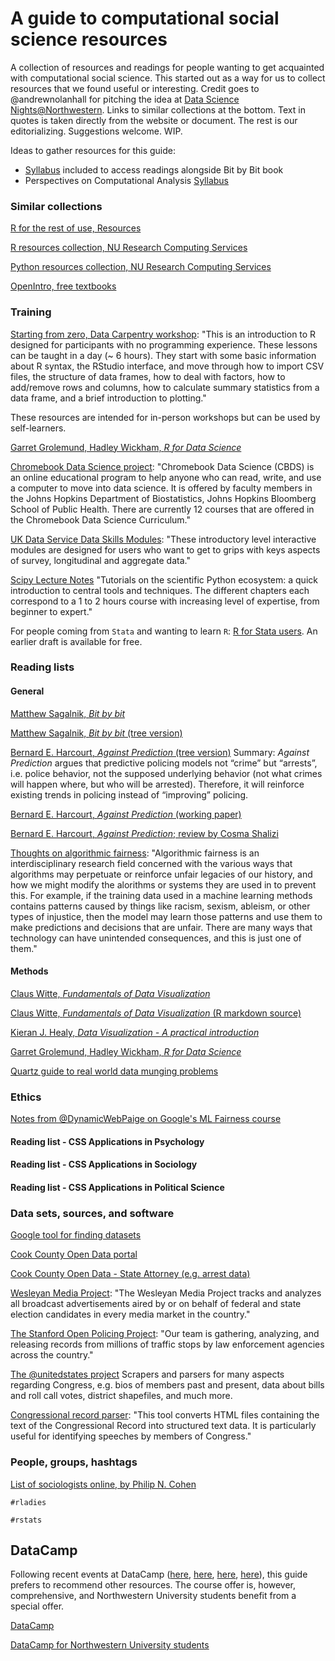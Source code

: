 A guide to computational social science resources
=================================================
A collection of resources and readings for people wanting to get acquainted with computational social science. This started out as a way for us to collect resources that we found useful or interesting. Credit goes to @andrewnolanhall for pitching the idea at [Data Science Nights@Northwestern](http://www.data-science-nights.org/). Links to similar collections at the bottom. Text in quotes is taken directly from the website or document. The rest is our editorializing. Suggestions welcome. WIP.

Ideas to gather resources for this guide: 
- [Syllabus](https://www.bitbybitbook.com) included to access readings alongside Bit by Bit book 
- Perspectives on Computational Analysis [Syllabus](https://github.com/UC-MACSS/persp-analysis)

### Similar collections
[R for the rest of use, Resources](https://rfortherestofus.com/resources/)

[R resources collection, NU Research Computing Services](https://github.com/nuitrcs/rworkshops)

[Python resources collection, NU Research Computing Services](https://github.com/nuitrcs/pythonworkshops)

[OpenIntro, free textbooks](https://twitter.com/OpenIntroOrg)


### Training
[Starting from zero, Data Carpentry workshop](https://datacarpentry.org/r-socialsci/): "This is an introduction to R designed for participants with no programming experience. These lessons can be taught in a day (~ 6 hours). They start with some basic information about R syntax, the RStudio interface, and move through how to import CSV files, the structure of data frames, how to deal with factors, how to add/remove rows and columns, how to calculate summary statistics from a data frame, and a brief introduction to plotting."

These resources are intended for in-person workshops but can be used by self-learners.

[Garret Grolemund, Hadley Wickham, _R for Data Science_](http://r4ds.had.co.nz/)

[Chromebook Data Science project](http://jhudatascience.org/chromebookdatascience/cbds.html): "Chromebook Data Science (CBDS) is an online educational program to help anyone who can read, write, and use a computer to move into data science. It is offered by faculty members in the Johns Hopkins Department of Biostatistics, Johns Hopkins Bloomberg School of Public Health. There are currently 12 courses that are offered in the Chromebook Data Science Curriculum."

[UK Data Service Data Skills Modules](https://www.ukdataservice.ac.uk/use-data/data-skills-modules): "These introductory level interactive modules are designed for users who want to get to grips with keys aspects of survey, longitudinal and aggregate data."

[Scipy Lecture Notes](www.scipy-lectures.org) "Tutorials on the scientific Python ecosystem: a quick introduction to central tools and techniques. The different chapters each correspond to a 1 to 2 hours course with increasing level of expertise, from beginner to expert."

For people coming from `Stata` and wanting to learn `R`: [R for Stata users](http://r4stats.com/books/r4stata/). An earlier draft is available for free.

### Reading lists
#### General
[Matthew Sagalnik, _Bit by bit_](https://www.bitbybitbook.com/en/1st-ed/preface/)

[Matthew Sagalnik, _Bit by bit_ (tree version)](https://press.princeton.edu/titles/11057.html)

[Bernard E. Harcourt, _Against Prediction_ (tree version)](https://www.press.uchicago.edu/ucp/books/book/chicago/A/bo4101022.html) Summary: _Against Prediction_ argues that predictive policing models not “crime” but “arrests”, i.e. police behavior, not the supposed underlying behavior (not what crimes will happen where, but who will be arrested). Therefore, it will reinforce existing trends in policing instead of “improving” policing.

[Bernard E. Harcourt, _Against Prediction_ (working paper)](http://papers.ssrn.com/sol3/papers.cfm?abstract_id=756945)

[Bernard E. Harcourt, _Against Prediction_; review by Cosma Shalizi](http://bactra.org/reviews/against-prediction/)

[Thoughts on algorithmic fairness](http://joshualoftus.com/post/algorithmic-fairness-is-as-hard-as-causation/): "Algorithmic fairness is an interdisciplinary research field concerned with the various ways that algorithms may perpetuate or reinforce unfair legacies of our history, and how we might modify the alorithms or systems they are used in to prevent this. For example, if the training data used in a machine learning methods contains patterns caused by things like racism, sexism, ableism, or other types of injustice, then the model may learn those patterns and use them to make predictions and decisions that are unfair. There are many ways that technology can have unintended consequences, and this is just one of them."

#### Methods
[Claus Witte, _Fundamentals of Data Visualization_](https://serialmentor.com/dataviz/)

[Claus Witte, _Fundamentals of Data Visualization_ (R markdown source)](https://github.com/clauswilke/dataviz)

[Kieran J. Healy, _Data Visualization - A practical introduction_](http://socviz.co/)

[Garret Grolemund, Hadley Wickham, _R for Data Science_](http://r4ds.had.co.nz/)

[Quartz guide to real world data munging problems](https://github.com/Quartz/bad-data-guide)

### Ethics
[Notes from @DynamicWebPaige on Google's ML Fairness course](https://github.com/dynamicwebpaige/info/blob/master/blog/online_courses/20-10-2018_AI_Ethics.md)

#### Reading list - CSS Applications in Psychology

#### Reading list - CSS Applications in Sociology

#### Reading list - CSS Applications in Political Science

### Data sets, sources, and software
[Google tool for finding datasets](https://toolbox.google.com/datasetsearch)

[Cook County Open Data portal](https://datacatalog.cookcountyil.gov/)
 
[Cook County Open Data - State Attorney (e.g. arrest data)](https://datacatalog.cookcountyil.gov/browse?tags=state%27s%20attorney%20case-level)

[Wesleyan Media Project](http://mediaproject.wesleyan.edu/): "The Wesleyan Media Project tracks and analyzes all broadcast advertisements aired by or on behalf of federal and state election candidates in every media market in the country."

[The Stanford Open Policing Project](https://openpolicing.stanford.edu/): "Our team is gathering, analyzing, and releasing records from millions of traffic stops by law enforcement agencies across the country."

[The @unitedstates project](https://theunitedstates.io/) Scrapers and parsers for many aspects regarding Congress, e.g. bios of members past and present, data about bills and roll call votes, district shapefiles, and much more.

[Congressional record parser](https://github.com/unitedstates/congressional-record): "This tool converts HTML files containing the text of the Congressional Record into structured text data. It is particularly useful for identifying speeches by members of Congress."

### People, groups, hashtags
[List of sociologists online, by Philip N. Cohen](https://twitter.com/familyunequal/lists/sociologists)

`#rladies`

`#rstats`


## DataCamp
Following recent events at DataCamp ([here](https://blog.rladies.org/post/statement-about-datacamp/), [here](https://www.buzzfeednews.com/article/daveyalba/datacamp-sexual-harassment-metoo-tech-startup), [here](https://www.datacamp.com/community/blog/apology), [here](https://www.datacamp.com/community/blog/board-update)), this guide prefers to recommend other resources. The course offer is, however, comprehensive, and Northwestern University students benefit from a special offer.

[DataCamp](https://www.datacamp.com)

[DataCamp for Northwestern University students](https://www.it.northwestern.edu/research/campus-events/data-camp.html)

